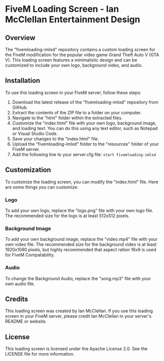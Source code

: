 # FiveM Loading Screen - Ian McClellan Entertainment Design

## Overview

The "fivemloading-imlxd" repository contains a custom loading screen for the FiveM modification for the popular video game Grand Theft Auto V (GTA V). This loading screen features a minimalistic design and can be customized to include your own logo, background video, and audio.

## Installation

To use this loading screen in your FiveM server, follow these steps:

1. Download the latest release of the "fivemloading-imlxd" repository from GitHub.
2. Extract the contents of the ZIP file to a folder on your computer.
3. Navigate to the "html" folder within the extracted files.
4. Customize the "index.html" file with your own logo, background image, and loading text. You can do this using any text editor, such as Notepad or Visual Studio Code.
5. Save your changes to the "index.html" file.
6. Upload the "fivemloading-imlxd" folder to the "resources" folder of your FiveM server.
7. Add the following line to your server.cfg file: `start fivemloading-imlxd`

## Customization

To customize the loading screen, you can modify the "index.html" file. Here are some things you can customize:

### Logo

To add your own logo, replace the "logo.png" file with your own logo file. The recommended size for the logo is at least 512x512 pixels.

### Background Image

To add your own background image, replace the "video.mp4" file with your own video file. The recommended size for the background video is at least 1920x1080 pixels, but highly recommended that aspect ration 16x9 is used for FiveM Compatability.

### Audio

To change the Background Audio, replace the "song.mp3" file with your own audio file.

## Credits

This loading screen was created by Ian McClellan. If you use this loading screen in your FiveM server, please credit Ian McClellan in your server's README or website.

## License

This loading screen is licensed under the Apache License 2.0. See the LICENSE file for more information.
